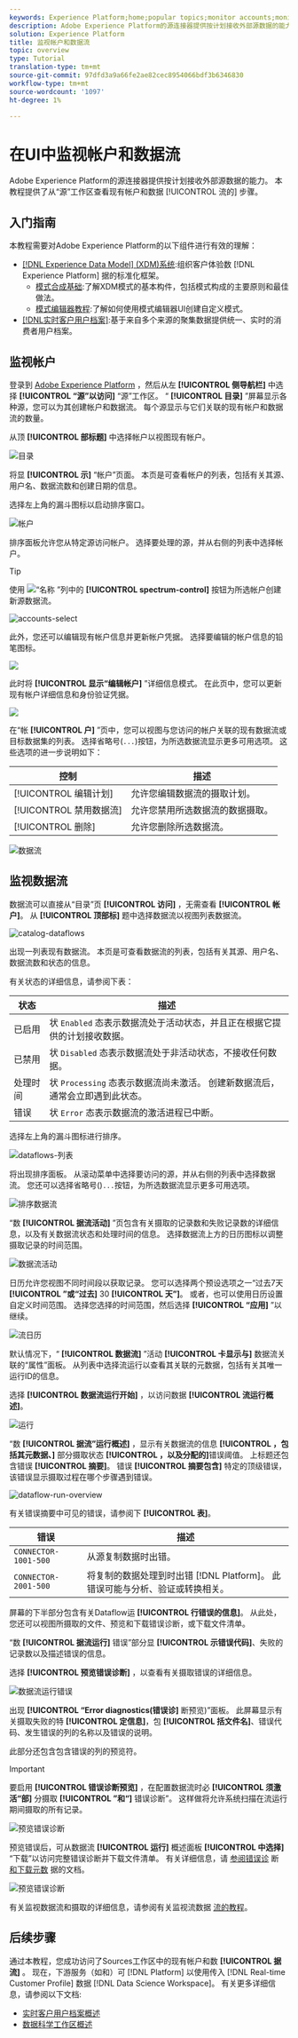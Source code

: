```yaml
---
keywords: Experience Platform;home;popular topics;monitor accounts;monitor dataflows;data flows
description: Adobe Experience Platform的源连接器提供按计划接收外部源数据的能力。 本教程提供了从“源”工作区查看现有帐户和数据流的步骤。
solution: Experience Platform
title: 监视帐户和数据流
topic: overview
type: Tutorial
translation-type: tm+mt
source-git-commit: 97dfd3a9a66fe2ae82cec8954066bdf3b6346830
workflow-type: tm+mt
source-wordcount: '1097'
ht-degree: 1%

---
```



# 在UI中监视帐户和数据流

Adobe Experience Platform的源连接器提供按计划接收外部源数据的能力。 本教程提供了从“源”工作区查看现有帐户和数据 [!UICONTROL 流的] 步骤。

## 入门指南

本教程需要对Adobe Experience Platform的以下组件进行有效的理解：

- [[!DNL Experience Data Model] (XDM)系统](../../../xdm/home.md):组织客户体验数 [!DNL Experience Platform] 据的标准化框架。
   - [模式合成基础](../../../xdm/schema/composition.md):了解XDM模式的基本构件，包括模式构成的主要原则和最佳做法。
   - [模式编辑器教程](../../../xdm/tutorials/create-schema-ui.md):了解如何使用模式编辑器UI创建自定义模式。
- [[!DNL实时客户用户档案]](../../../profile/home.md):基于来自多个来源的聚集数据提供统一、实时的消费者用户档案。

## 监视帐户

登录到 [Adobe Experience Platform](https://platform.adobe.com) ，然后从左 **[!UICONTROL 侧导航栏]** 中选择 **[!UICONTROL “源”以访问]** “源”工作区。 “ **[!UICONTROL 目录]** ”屏幕显示各种源，您可以为其创建帐户和数据流。 每个源显示与它们关联的现有帐户和数据流的数量。

从顶 **[!UICONTROL 部标题]** 中选择帐户以视图现有帐户。

![目录](../../images/tutorials/monitor/catalog-accounts.png)

将显 **[!UICONTROL 示]** “帐户”页面。 本页是可查看帐户的列表，包括有关其源、用户名、数据流数和创建日期的信息。

选择左上角的漏斗图标以启动排序窗口。

![帐户](../../images/tutorials/monitor/accounts-list.png)

排序面板允许您从特定源访问帐户。 选择要处理的源，并从右侧的列表中选择帐户。

>[!TIP]
>
> 使用 ![“名称](../../images/tutorials/monitor/spectrum-control.png) ”列中的 **[!UICONTROL spectrum-control]** 按钮为所选帐户创建新源数据流。

![accounts-select](../../images/tutorials/monitor/accounts-sort.png)

此外，您还可以编辑现有帐户信息并更新帐户凭据。 选择要编辑的帐户信息的铅笔图标。

![](../../images/tutorials/monitor/click-edit.png)

此时将 **[!UICONTROL 显示“编辑帐户]** ”详细信息模式。 在此页中，您可以更新现有帐户详细信息和身份验证凭据。

![](../../images/tutorials/monitor/edit-account.png)

在“帐 **[!UICONTROL 户]** ”页中，您可以视图与您访问的帐户关联的现有数据流或目标数据集的列表。 选择省略号(`...`)按钮，为所选数据流显示更多可用选项。 这些选项的进一步说明如下：

| 控制 | 描述 |
| ------- | ----------- |
| [!UICONTROL 编辑计划] | 允许您编辑数据流的摄取计划。 |
| [!UICONTROL 禁用数据流] | 允许您禁用所选数据流的数据摄取。 |
| [!UICONTROL 删除] | 允许您删除所选数据流。 |

![数据流](../../images/tutorials/monitor/dataflows.png)

## 监视数据流

数据流可以直接从“目录”页 **[!UICONTROL 访问]** ，无需查看 **[!UICONTROL 帐户]**。 从 **[!UICONTROL 顶部标]** 题中选择数据流以视图列表数据流。

![catalog-dataflows](../../images/tutorials/monitor/catalog-dataflows.png)

出现一列表现有数据流。 本页是可查看数据流的列表，包括有关其源、用户名、数据流数和状态的信息。

有关状态的详细信息，请参阅下表：

| 状态 | 描述 |
| ------ | ----------- |
| 已启用 | 状 `Enabled` 态表示数据流处于活动状态，并且正在根据它提供的计划接收数据。 |
| 已禁用 | 状 `Disabled` 态表示数据流处于非活动状态，不接收任何数据。 |
| 处理时间 | 状 `Processing` 态表示数据流尚未激活。 创建新数据流后，通常会立即遇到此状态。 |
| 错误 | 状 `Error` 态表示数据流的激活进程已中断。 |

选择左上角的漏斗图标进行排序。

![dataflows-列表](../../images/tutorials/monitor/dataflows-list.png)

将出现排序面板。 从滚动菜单中选择要访问的源，并从右侧的列表中选择数据流。 您还可以选择省略号()`...`按钮，为所选数据流显示更多可用选项。

![排序数据流](../../images/tutorials/monitor/dataflows-sort.png)

“数 **[!UICONTROL 据流活动]** ”页包含有关摄取的记录数和失败记录数的详细信息，以及有关数据流状态和处理时间的信息。 选择数据流上方的日历图标以调整摄取记录的时间范围。

![数据流活动](../../images/tutorials/monitor/dataflow-activity.png)

日历允许您视图不同时间段以获取记录。 您可以选择两个预设选项之一“过去7天 **[!UICONTROL ”或“过去]** 30 **[!UICONTROL 天”]**。 或者，也可以使用日历设置自定义时间范围。 选择您选择的时间范围，然后选择 **[!UICONTROL “应用]** ”以继续。

![流日历](../../images/tutorials/monitor/flow-calendar.png)

默认情况下，“ **[!UICONTROL 数据流]** ”活动 **[!UICONTROL 卡显示与]** 数据流关联的“属性”面板。 从列表中选择流运行以查看其关联的元数据，包括有关其唯一运行ID的信息。

选择 **[!UICONTROL 数据流运行开始]** ，以访问数据 **[!UICONTROL 流运行概述]**。

![运行](../../images/tutorials/monitor/run-metadata.png)

“数 **[!UICONTROL 据流”运行概述]** ，显示有关数据流的信息 **[!UICONTROL ，包括其元数据、]** 部分摄取状态 **[!UICONTROL ，以及分配的]**&#x200B;错误阈值。 上标题还包含错误 **[!UICONTROL 摘要]**。 错误 **[!UICONTROL 摘要包含]** 特定的顶级错误，该错误显示摄取过程在哪个步骤遇到错误。

![dataflow-run-overview](../../images/tutorials/monitor/dataflow-run-overview.png)

有关错误摘要中可见的错误，请参阅下 **[!UICONTROL 表]**。

| 错误 | 描述 |
| ---------- | ----------- |
| `CONNECTOR-1001-500` | 从源复制数据时出错。 |
| `CONNECTOR-2001-500` | 将复制的数据处理到时出错 [!DNL Platform]。 此错误可能与分析、验证或转换相关。 |

屏幕的下半部分包含有关Dataflow运 **[!UICONTROL 行错误的信息]**。 从此处，您还可以视图所摄取的文件、预览和下载错误诊断，或下载文件清单。

“数 **[!UICONTROL 据流运行]** 错误”部分显 **[!UICONTROL 示错误代码]**、失败的记录数以及描述错误的信息。

选择 **[!UICONTROL 预览错误诊断]** ，以查看有关摄取错误的详细信息。

![数据流运行错误](../../images/tutorials/monitor/dataflow-run-errors.png)

出现 **[!UICONTROL “Error diagnostics(错误诊]** 断预览)”面板。 此屏幕显示有关摄取失败的特 **[!UICONTROL 定信息]**，包 **[!UICONTROL 括文件名]**、错误代码、发生错误的列的名称以及错误的说明。

此部分还包含包含错误的列的预览符。

>[!IMPORTANT]
>
>要启用 **[!UICONTROL 错误诊断预览]** ，在配置数据流时必 **[!UICONTROL 须激活“部]** 分摄取 **[!UICONTROL ”和“]** 错误诊断”。 这样做将允许系统扫描在流运行期间摄取的所有记录。

![预览错误诊断](../../images/tutorials/monitor/preview-error-diagnostics.png)

预览错误后，可从数据流 **[!UICONTROL 运行]** 概述面板 **[!UICONTROL 中选择]** “下载”以访问完整错误诊断并下载文件清单。 有关详细信息，请 [参阅错误诊](../../../ingestion/batch-ingestion/partial.md#retrieve-errors) 断 [和下载元数](../../../ingestion/batch-ingestion/partial.md#download-metadata) 据的文档。

![预览错误诊断](../../images/tutorials/monitor/download.png)

有关监视数据流和摄取的详细信息，请参阅有关监视流数据 [流的教程](../../../ingestion/quality/monitor-data-flows.md)。

## 后续步骤

通过本教程，您成功访问了Sources工作区中的现有帐户和数 **[!UICONTROL 据流]** 。 现在，下游服务（如和）可 [!DNL Platform] 以使用传入 [!DNL Real-time Customer Profile] 数据 [!DNL Data Science Workspace]。 有关更多详细信息，请参阅以下文档:

- [实时客户用户档案概述](../../../profile/home.md)
- [数据科学工作区概述](../../../data-science-workspace/home.md)
